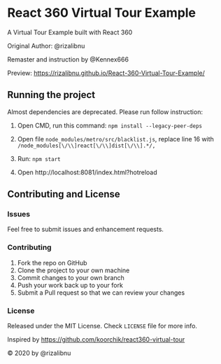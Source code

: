 # React 360 Virtual Tour Example
A Virtual Tour Example built with React 360

Original Author: @rizalibnu

Remaster and instruction by @Kennex666

Preview: https://rizalibnu.github.io/React-360-Virtual-Tour-Example/

## Running the project

Almost dependencies are deprecated. Please run follow instruction:

1. Open CMD, run this command: `npm install --legacy-peer-deps`

2. Open file `node_modules/metro/src/blacklist.js`, replace line 16 with `/node_modules[\/\\]react[\/\\]dist[\/\\].*/,`

3. Run: `npm start`

4. Open http://localhost:8081/index.html?hotreload


## Contributing and License

### Issues

Feel free to submit issues and enhancement requests.

### Contributing

1. Fork the repo on GitHub
2. Clone the project to your own machine
3. Commit changes to your own branch
4. Push your work back up to your fork
5. Submit a Pull request so that we can review your changes

### License

Released under the MIT License. Check `LICENSE` file for more info.

Inspired by https://github.com/koorchik/react360-virtual-tour

&copy; 2020 by @rizalibnu
